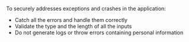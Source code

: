 To securely addresses exceptions and crashes in the application:

* Catch all the errors and handle them correctly
* Validate the type and the length of all the inputs
* Do not generate logs or throw errors containing personal information